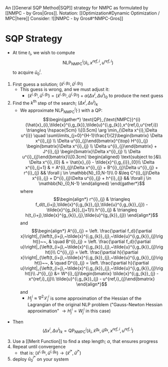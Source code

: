 An [[General SQP Method|SQP]] strategy for NMPC as formulated by [[NMPC - by Gros|Gros]].
Notation: [[Optimization#Dynamic Optimization / MPC|here]]
Consider: ![[NMPC - by Gros#^NMPC-Gros]]

# SQP Strategy
- At time $t_{i}$, we wish to compute $$\text{NLP}_{\text{NMPC}}^{i}(\hat{x}_{i},x^{ref,i},u^{ref,i})$$ to acquire $\tilde{u}^{i}_{0}$.

1) First guess a solution; $(\tilde{x}^{i,g_{0}},\tilde{u}^{i,g_{0}})$
	-  This guess is wrong, and we must adjust it:
		- $(\tilde{x}^{i,g_{1}},\tilde{u}^{i,g_{1}}) = (\tilde{x}^{i,g_{0}},\tilde{u}^{i,g_{0}}) + \alpha(\Delta x^{i},\Delta u^{i})_{0}$
		to produce the next guess
2) Find the $k^{\text{th}}$ step of the search; $(\Delta x^{i},\Delta u^{i})_{k}$
	- We approximate $\text{NLP}^{i}_{\text{NMPC}}(\cdot)$ with a QP: $$\begin{gather*}
\text{QP}_{\text{NMPC}}^{i}(\hat{x}_{i},\tilde{x}^{i,g_{k}},\tilde{u}^{i,g_{k}},x^{ref,i},u^{ref,i}) \triangleq \hspace{5cm} \\[0.5cm]
\arg \min_{\Delta x^{i},\Delta u^{i}} \quad \sum\limits_{j=0}^{H-1}\frac{1}{2}\begin{bmatrix} \Delta x^{i}_{j} \\ \Delta u^{i}_{j}\end{bmatrix}^{\top} H^{i}_{j} \begin{bmatrix}\Delta x^{i}_{j} \\ \Delta u^{i}_{j}\end{bmatrix} + J^{i}_{j} \begin{bmatrix}\Delta x^{i}_{j} \\ \Delta u^{i}_{j}\end{bmatrix}\\[0.3cm]
\begin{aligned}
\text{subject to:}&\\
\Delta x^{i}_{0} & = \hat{x}_{i} - \tilde{x}^{i,g_{i}}_{0}\\
\Delta x^{i}_{j+1} & = A^{i}_{j}\Delta x^{i}_{j} + B^{i}_{j}\Delta u^{i}_{j} + r^{i}_{j} && \forall j \in \mathbb{N}_{0,N-1}\\
0 &\leq C^{i}_{j}\Delta x^{i}_{j} + D^{i}_{j}\Delta u^{i}_{j} + h^{i}_{j}  && \forall j \in \mathbb{N}_{0,N-1}
\end{aligned}
\end{gather*}$$ where $$\begin{align*}
r^{i}_{j} & \triangleq f_d(t_{i+j},\tilde{x}^{i,g_{k}}_{j},\tilde{u}^{i,g_{k}}_{j}) - \tilde{x}^{g_{k}}_{j+1}\\
h^{i}_{j} & \triangleq h(t_{i+j},\tilde{x}^{g_{k}}_{j},\tilde{u}^{g_{k}}_{j})
\end{align*}$$ and $$\begin{align*}
A^{i}_{j} = \left. \frac{\partial f_d}{\partial x}\right|_{\left(t_{i+j},~\tilde{x}^{i,g_{k}}_{j},~\tilde{u}^{i,g_{k}}_{j}\right)}~~, & \quad B^{i}_{j} = \left. \frac{\partial f_d}{\partial u}\right|_{\left(t_{i+j},~\tilde{x}^{i,g_{k}}_{j},~\tilde{u}^{i,g_{k}}_{j}\right)}\\
C^{i}_{j} = \left. \frac{\partial h}{\partial x}\right|_{\left(t_{i+j},~\tilde{x}^{i,g_{k}}_{j},~\tilde{u}^{i,g_{k}}_{j}\right)}~~, & \quad D^{i}_{j} = \left. \frac{\partial h}{\partial u}\right|_{\left(t_{i+j},~\tilde{x}^{i,g_{k}}_{j},~\tilde{u}^{i,g_{k}}_{j}\right)}\\
J^{i}_{j} &= W^{i}_{j}\begin{bmatrix} \tilde{x}^{i,g_{k}}_{j} - x^{ref,i}_{j}\\ \tilde{u}^{i,g_{k}}_{j} - u^{ref,i}_{j}\end{bmatrix}
\end{align*}$$ and 
		-  $H^{i}_{j} \approx \nabla^{2}\mathcal{L}^{i}_{j}$ is some approximation of the Hessian of the Lagrangian of the original NLP problem
		("Gauss-Newton Hessian approximation" $\rightarrow H^{i}_{j} = W^{i}_{j}$ in this case)
- Then $$(\Delta x^{i},\Delta u^{i})_{k} = \text{QP}_{\text{NMPC}}^{i}(\hat{x}_{i},\tilde{x}^{g_{k}},\tilde{u}^{g_{k}},x^{ref,i},u^{ref,i})$$
3) Use a [[Merit Function]] to find a step length; $\alpha$, that ensures progress
4) Repeat until convergence
	- that is: $(\tilde{x}^{i,g_{k}},\tilde{u}^{i,g_{k}}) \rightarrow (\tilde{x}^{i*},\tilde{u}^{i*})$
5) deploy $\tilde{u}^{i*}_{0}$ on your system


